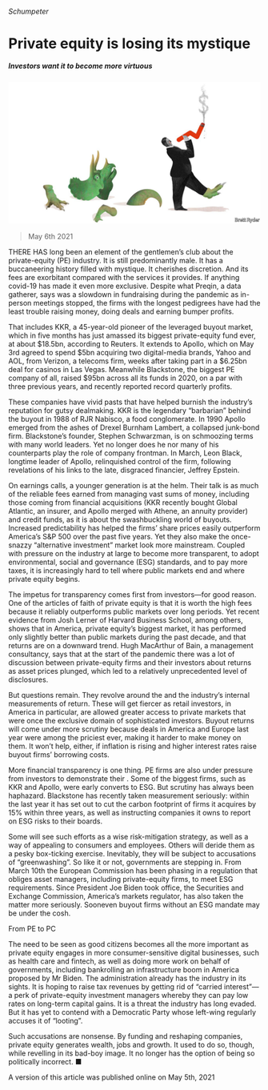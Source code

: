 ###### Schumpeter

# Private equity is losing its mystique 

##### Investors want it to become more virtuous 

![image](images/20210508_wbd000.jpg) 

> May 6th 2021 

THERE HAS long been an element of the gentlemen’s club about the private-equity (PE) industry. It is still predominantly male. It has a buccaneering history filled with mystique. It cherishes discretion. And its fees are exorbitant compared with the services it provides. If anything covid-19 has made it even more exclusive. Despite what Preqin, a data gatherer, says was a slowdown in fundraising during the pandemic as in-person meetings stopped, the firms with the longest pedigrees have had the least trouble raising money, doing deals and earning bumper profits.

That includes KKR, a 45-year-old pioneer of the leveraged buyout market, which in five months has just amassed its biggest private-equity fund ever, at about $18.5bn, according to Reuters. It extends to Apollo, which on May 3rd agreed to spend $5bn acquiring two digital-media brands, Yahoo and AOL, from Verizon, a telecoms firm, weeks after taking part in a $6.25bn deal for casinos in Las Vegas. Meanwhile Blackstone, the biggest PE company of all, raised $95bn across all its funds in 2020, on a par with three previous years, and recently reported record quarterly profits.


These companies have vivid pasts that have helped burnish the industry’s reputation for gutsy dealmaking. KKR is the legendary “barbarian” behind the buyout in 1988 of RJR Nabisco, a food conglomerate. In 1990 Apollo emerged from the ashes of Drexel Burnham Lambert, a collapsed junk-bond firm. Blackstone’s founder, Stephen Schwarzman, is on schmoozing terms with many world leaders. Yet no longer does he nor many of his counterparts play the role of company frontman. In March, Leon Black, longtime leader of Apollo, relinquished control of the firm, following revelations of his links to the late, disgraced financier, Jeffrey Epstein.

On earnings calls, a younger generation is at the helm. Their talk is as much of the reliable fees earned from managing vast sums of money, including those coming from financial acquisitions (KKR recently bought Global Atlantic, an insurer, and Apollo merged with Athene, an annuity provider) and credit funds, as it is about the swashbuckling world of buyouts. Increased predictability has helped the firms’ share prices easily outperform America’s S&amp;P 500 over the past five years. Yet they also make the once-snazzy “alternative investment” market look more mainstream. Coupled with pressure on the industry at large to become more transparent, to adopt environmental, social and governance (ESG) standards, and to pay more taxes, it is increasingly hard to tell where public markets end and where private equity begins.

The impetus for transparency comes first from investors—for good reason. One of the articles of faith of private equity is that it is worth the high fees because it reliably outperforms public markets over long periods. Yet recent evidence from Josh Lerner of Harvard Business School, among others, shows that in America, private equity’s biggest market, it has performed only slightly better than public markets during the past decade, and that returns are on a downward trend. Hugh MacArthur of Bain, a management consultancy, says that at the start of the pandemic there was a lot of discussion between private-equity firms and their investors about returns as asset prices plunged, which led to a relatively unprecedented level of disclosures.

But questions remain. They revolve around the  and the industry’s internal measurements of return. These will get fiercer as retail investors, in America in particular, are allowed greater access to private markets that were once the exclusive domain of sophisticated investors. Buyout returns will come under more scrutiny because deals in America and Europe last year were among the priciest ever, making it harder to make money on them. It won’t help, either, if inflation is rising and higher interest rates raise buyout firms’ borrowing costs.

More financial transparency is one thing. PE firms are also under pressure from investors to demonstrate their . Some of the biggest firms, such as KKR and Apollo, were early converts to ESG. But scrutiny has always been haphazard. Blackstone has recently taken measurement seriously: within the last year it has set out to cut the carbon footprint of firms it acquires by 15% within three years, as well as instructing companies it owns to report on ESG risks to their boards.

Some will see such efforts as a wise risk-mitigation strategy, as well as a way of appealing to consumers and employees. Others will deride them as a pesky box-ticking exercise. Inevitably, they will be subject to accusations of “greenwashing”. So like it or not, governments are stepping in. From March 10th the European Commission has been phasing in a regulation that obliges asset managers, including private-equity firms, to meet ESG requirements. Since President Joe Biden took office, the Securities and Exchange Commission, America’s markets regulator, has also taken the matter more seriously. Sooneven buyout firms without an ESG mandate may be under the cosh.

From PE to PC

The need to be seen as good citizens becomes all the more important as private equity engages in more consumer-sensitive digital businesses, such as health care and fintech, as well as doing more work on behalf of governments, including bankrolling an infrastructure boom in America proposed by Mr Biden. The administration already has the industry in its sights. It is hoping to raise tax revenues by getting rid of “carried interest”—a perk of private-equity investment managers whereby they can pay low rates on long-term capital gains. It is a threat the industry has long evaded. But it has yet to contend with a Democratic Party whose left-wing regularly accuses it of “looting”.

Such accusations are nonsense. By funding and reshaping companies, private equity generates wealth, jobs and growth. It used to do so, though, while revelling in its bad-boy image. It no longer has the option of being so politically incorrect. ■

A version of this article was published online on May 5th, 2021


